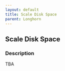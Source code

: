 ```yaml
---
layout: default
title: Scale Disk Space
parent: Longhorn
---
```


## Scale Disk Space

### Description

TBA 
